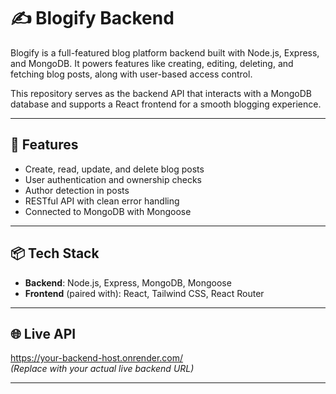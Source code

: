 # ✍️ Blogify Backend

Blogify is a full-featured blog platform backend built with Node.js, Express, and MongoDB. It powers features like creating, editing, deleting, and fetching blog posts, along with user-based access control.

This repository serves as the backend API that interacts with a MongoDB database and supports a React frontend for a smooth blogging experience.

---

## 🚀 Features

- Create, read, update, and delete blog posts  
- User authentication and ownership checks  
- Author detection in posts  
- RESTful API with clean error handling  
- Connected to MongoDB with Mongoose

---

## 📦 Tech Stack

- **Backend**: Node.js, Express, MongoDB, Mongoose  
- **Frontend** (paired with): React, Tailwind CSS, React Router

---

## 🌐 Live API

https://your-backend-host.onrender.com/  
_(Replace with your actual live backend URL)_

---


